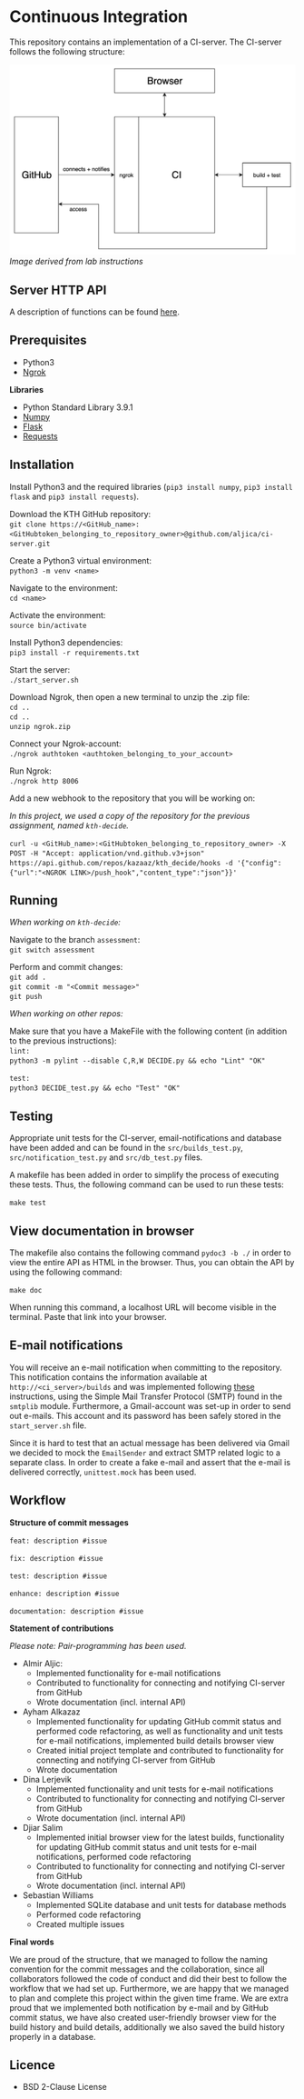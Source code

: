 # Continuous Integration

This repository contains an implementation of a CI-server.  The CI-server follows the following structure:

![CI-server structure](docs/CI_structure.png)
*Image derived from lab instructions*

## Server HTTP API

A description of functions can be found [here](docs/CI_api.md).

## Prerequisites

* Python3
* [Ngrok](https://ngrok.com/download)

**Libraries**

* Python Standard Library 3.9.1
* [Numpy](https://numpy.org)
* [Flask](https://pypi.org/project/Flask/)
* [Requests](https://pypi.org/project/requests/)
  
## Installation 

Install Python3 and the required libraries (`pip3 install numpy`, `pip3 install flask` and `pip3 install requests`). 

Download the KTH GitHub repository: <br>
`git clone https://<GitHub_name>:<GitHubtoken_belonging_to_repository_owner>@github.com/aljica/ci-server.git`

Create a Python3 virtual environment: <br>
`python3 -m venv <name>`

Navigate to the environment: <br>
`cd <name>`

Activate the environment: <br>
`source bin/activate`

Install Python3 dependencies: <br>
`pip3 install -r requirements.txt`

Start the server: <br>
`./start_server.sh`

Download Ngrok, then open a new terminal to unzip the .zip file: <br>
`cd ..` <br>
`cd ..` <br>
`unzip ngrok.zip`

Connect your Ngrok-account: <br>
`./ngrok authtoken <authtoken_belonging_to_your_account>`

Run Ngrok: <br>
`./ngrok http 8006`

Add a new webhook to the repository that you will be working on: <br>

*In this project, we used a copy of the repository for the previous assignment, named `kth-decide`.*

`curl -u <GitHub_name>:<GitHubtoken_belonging_to_repository_owner> -X POST -H "Accept: application/vnd.github.v3+json" https://api.github.com/repos/kazaaz/kth_decide/hooks -d '{"config":{"url":"<NGROK LINK>/push_hook","content_type":"json"}}'`

## Running 
*When working on `kth-decide`:*

Navigate to the branch `assessment`: <br>
`git switch assessment`

Perform and commit changes: <br>
`git add .` <br>
`git commit -m "<Commit message>"` <br>
`git push`

*When working on other repos:* <br>

Make sure that you have a MakeFile with the following content (in addition to the previous instructions): <br>
`lint:` <br>`python3 -m pylint --disable C,R,W DECIDE.py && echo "Lint" "OK"`

`test:` <br> 
`python3 DECIDE_test.py && echo "Test" "OK"`

## Testing

Appropriate unit tests for the CI-server, email-notifications and database have been added and can be found in the `src/builds_test.py`, `src/notification_test.py` and `src/db_test.py` files.

A makefile has been added in order to simplify the process of executing these tests. Thus, the following command can be used to run these tests:

`make test`

## View documentation in browser

The makefile also contains the following command `pydoc3 -b ./` in order to view the entire API as HTML in the browser. Thus, you can obtain the API by using the following command: 

`make doc` 

When running this command, a localhost URL will become visible in the terminal. Paste that link into your browser.

## E-mail notifications

You will receive an e-mail notification when committing to the repository. This notification contains the information available at `http://<ci_server>/builds` and was implemented following [these](https://realpython.com/python-send-email/) instructions, using the Simple Mail Transfer Protocol (SMTP) found in the `smtplib` module. Furthermore, a Gmail-account was set-up in order to send out e-mails. This account and its password has been safely stored in the `start_server.sh` file. 

Since it is hard to test that an actual message has been delivered via Gmail we decided to mock the `EmailSender` and extract SMTP related logic to a separate class. In order to create a fake e-mail and assert that the e-mail is delivered correctly, `unittest.mock` has been used.

## Workflow

**Structure of commit messages**
  
  `feat: description #issue` 

  `fix: description #issue`

  `test: description #issue` 

  `enhance: description #issue`

  `documentation: description #issue`

**Statement of contributions**

*Please note: Pair-programming has been used.*

* Almir Aljic:
  * Implemented functionality for e-mail notifications 
  * Contributed to functionality for connecting and notifying CI-server from GitHub
  * Wrote documentation (incl. internal API)
* Ayham Alkazaz 
  * Implemented functionality for updating GitHub commit status and performed code refactoring, as well as functionality and unit tests for e-mail notifications, implemented build details browser view
  * Created initial project template and contributed to functionality for connecting and notifying CI-server from GitHub
  * Wrote documentation 
* Dina Lerjevik
  * Implemented functionality and unit tests for e-mail notifications 
  * Contributed to functionality for connecting and notifying CI-server from GitHub
  * Wrote documentation (incl. internal API)
* Djiar Salim
  * Implemented initial browser view for the latest builds, functionality for updating GitHub commit status and unit tests for e-mail notifications, performed code refactoring 
  * Contributed to functionality for connecting and notifying CI-server from GitHub
  * Wrote documentation (incl. internal API)
* Sebastian Williams
  * Implemented SQLite database and unit tests for database methods
  * Performed code refactoring
  * Created multiple issues

**Final words**
  
We are proud of the structure, that we managed to follow the naming convention for the commit messages and the collaboration, since all collaborators followed the code of conduct and did their best to follow the workflow that we had set up. Furthermore, we are happy that we managed to plan and complete this project within the given time frame. We are extra proud that we implemented both notification by e-mail and by GitHub commit status, we have also created user-friendly browser view for the build history and build details, additionally we also saved the build history properly in a database.  

## Licence

* BSD 2-Clause License

